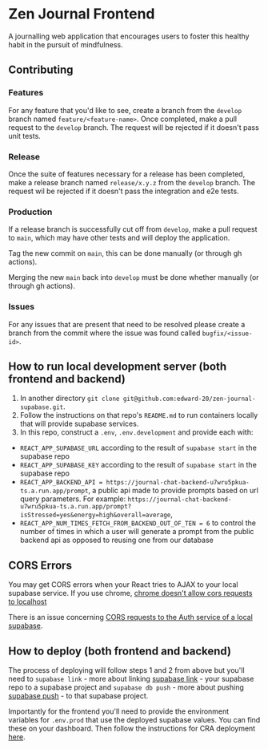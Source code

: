 # Zen Journal Frontend
A journalling web application that encourages users to foster this healthy habit in the pursuit of mindfulness.

## Contributing
### Features
For any feature that you'd like to see, create a branch from the `develop` branch named `feature/<feature-name>`. Once completed, make a pull request to the `develop` branch. The request will be rejected if it doesn't pass unit tests.
### Release
Once the suite of features necessary for a release has been completed, make a release branch named `release/x.y.z` from the `develop` branch. The request wil be rejected if it doesn't pass the integration and e2e tests.
### Production
If a release branch is successfully cut off from `develop`, make a pull request to `main`, which may have other tests and will deploy the application.

Tag the new commit on `main`, this can be done manually (or through gh actions). 

Merging the new `main` back into `develop` must be done whether manually (or through gh actions).
### Issues
For any issues that are present that need to be resolved please create a branch from the commit where the issue was found called `bugfix/<issue-id>`. 

## How to run local development server (both frontend and backend)
1. In another directory `git clone git@github.com:edward-20/zen-journal-supabase.git`. 
2. Follow the instructions on that repo's `README.md` to run containers locally that will provide supabase services.
3. In this repo, construct a `.env`, `.env.development` and provide each with:
* `REACT_APP_SUPABASE_URL` according to the result of `supabase start` in the supabase repo
* `REACT_APP_SUPABASE_KEY` according to the result of `supabase start` in the supabase repo
* `REACT_APP_BACKEND_API = https://journal-chat-backend-u7wru5pkua-ts.a.run.app/prompt`, a public api made to provide prompts based on url query parameters. For example: `https://journal-chat-backend-u7wru5pkua-ts.a.run.app/prompt?isStressed=yes&energy=high&overall=average`,
* `REACT_APP_NUM_TIMES_FETCH_FROM_BACKEND_OUT_OF_TEN = 6` to control the number of times in which a user will generate a prompt from the public backend api as opposed to reusing one from our database

## CORS Errors
You may get CORS errors when your React tries to AJAX to your local supabase service.
If you use chrome, [chrome doesn't allow cors requests to localhost](https://stackoverflow.com/questions/10883211/why-does-my-http-localhost-cors-origin-not-work)

There is an issue concerning [CORS requests to the Auth service of a local supabase](https://github.com/supabase/supabase/issues/28008).

## How to deploy (both frontend and backend)
The process of deploying will follow steps 1 and 2 from above but you'll need to `supabase link` - more about linking [supabase link](https://supabase.com/docs/reference/cli/supabase-link) - your 
supabase repo to a supabase project and `supabase db push` - more about pushing [supabase push](https://supabase.com/docs/reference/cli/supabase-db-push) - to that supabase project.

Importantly for the frontend you'll need to provide the environment variables
for `.env.prod` that use the deployed supabase values. You can find these on
your dashboard. Then follow the instructions for CRA deployment [here](https://create-react-app.dev/docs/deployment/).